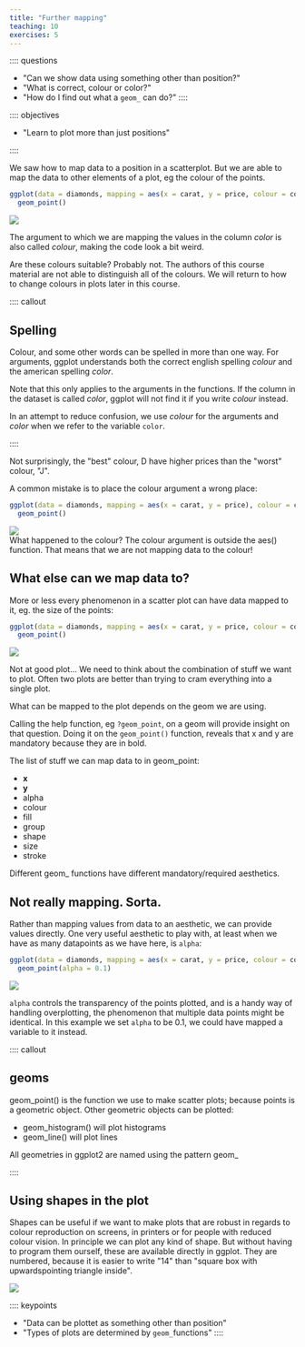 ```yaml
---
title: "Further mapping"
teaching: 10
exercises: 5
---
```


:::: questions
- "Can we show data using something other than position?"
- "What is correct, colour or color?"
- "How do I find out what a `geom_` can do?"
::::

:::: objectives
- "Learn to plot more than just positions"

::::






We saw how to map data to a position in a scatterplot. But we are able to map 
the data to other elements of a plot, eg the colour of the points.



``` r
ggplot(data = diamonds, mapping = aes(x = carat, y = price, colour = color)) +
  geom_point() 
```

<img src="fig/further_mapping-rendered-more_mapping-1.png" style="display: block; margin: auto;" />

The argument to which we are mapping the values in the column *color* is also
called *colour*, making the code look a bit weird.

Are these colours suitable? Probably not. The authors of this course
material are not able to distinguish all of the colours. We will return to how 
to change colours in plots later in this course.


:::: callout
## Spelling
 
Colour, and some other words can be spelled in more than one way.
For arguments, ggplot understands both the correct english spelling
*colour* and the american spelling *color*.
 
Note that this only applies to the arguments in the functions. If the
column in the dataset is called *color*, ggplot will not find it if
you write *colour* instead.

In an attempt to reduce confusion, we use *colour* for the arguments and
*color* when we refer to the variable `color`.

::::

Not surprisingly, the "best" colour, D have higher prices than the "worst"
colour, "J".

A common mistake is to place the colour argument a wrong place:

``` r
ggplot(data = diamonds, mapping = aes(x = carat, y = price), colour = color) +
  geom_point()
```

<img src="fig/further_mapping-rendered-chunk2-1.png" style="display: block; margin: auto;" />
What happened to the colour? The colour argument is outside the aes() function.
That means that we are not mapping data to the colour!



## What else can we map data to?

More or less every phenomenon in a scatter plot can have data mapped to it, eg.
the size of the points:


``` r
ggplot(data = diamonds, mapping = aes(x = carat, y = price, colour = color, size = table)) +
  geom_point()
```

<img src="fig/further_mapping-rendered-unnamed-chunk-1-1.png" style="display: block; margin: auto;" />

Not at good plot... We need to think about the combination of stuff we want to
plot. Often two plots are better than trying to cram everything into a single plot.

What can be mapped to the plot depends on the geom we are using. 

Calling the help function, eg `?geom_point`, on a geom will provide insight on that
question. Doing it on the `geom_point()` function, reveals that x and y are mandatory
because they are in bold.

The list of stuff we can map data to in geom_point:

* **x**
* **y**
* alpha
* colour
* fill
* group
* shape
* size
* stroke

Different geom_ functions have different mandatory/required aesthetics.

## Not really mapping. Sorta.

Rather than mapping values from data to an aesthetic, we can provide
values directly. One very useful aesthetic to play with, at least when
we have as many datapoints as we have here, is `alpha`:


``` r
ggplot(data = diamonds, mapping = aes(x = carat, y = price, colour = color)) +
  geom_point(alpha = 0.1)
```

<img src="fig/further_mapping-rendered-unnamed-chunk-2-1.png" style="display: block; margin: auto;" />

`alpha` controls the transparency of the points plotted, and is a handy way of
handling overplotting, the phenomenon that multiple data points might be 
identical. In this example we set `alpha` to be 0.1, we could have mapped
a variable to it instead.


:::: callout
## geoms

geom_point() is the function we use to make scatter plots; because points is
a geometric object. 
Other geometric objects can be plotted:

* geom_histogram() will plot histograms
* geom_line() will plot lines
 
All geometries in ggplot2 are named using the pattern geom_

::::

## Using shapes in the plot

Shapes can be useful if we want to make plots that are robust in regards to
colour reproduction on screens, in printers or for people with reduced
colour vision.
In principle we can plot any kind of shape. But without having to program them
ourself, these are available directly in ggplot. They are numbered, because it is easier to write "14" than "square box with upwardspointing triangle inside".

<img src="fig/further_mapping-rendered-point_shapes-1.png" style="display: block; margin: auto;" />





:::: keypoints
- "Data can be plottet as something other than position"
- "Types of plots are determined by `geom_`functions"
::::
